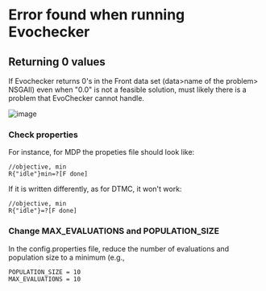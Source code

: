 # Error found when running Evochecker

## Returning 0 values
If Evochecker returns 0's in the Front data set (data>name of the problem> NSGAII) even when "0.0" is not a feasible solution, must likely there is a problem that EvoChecker cannot handle.

![image](https://user-images.githubusercontent.com/63869574/145025829-55656696-0d40-4f5d-866c-194dd4ec856d.png)

### Check properties
For instance, for MDP the propeties file should look like:
```
//objective, min
R{"idle"}min=?[F done]
```
If it is written differently, as for DTMC, it won't work:
```
//objective, min
R{"idle"}=?[F done]
```
### Change MAX_EVALUATIONS and POPULATION_SIZE
In the config.properties file, reduce the number of evaluations and population size to a minimum (e.g., 
```
POPULATION_SIZE = 10
MAX_EVALUATIONS = 10
```
